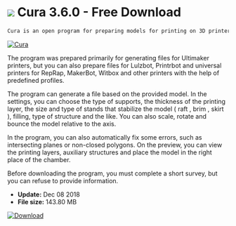 # ![](https://cdn.softexe.net/static/icon/8/cura-9504.png) Cura 3.6.0 - Free Download

```sh
Cura is an open program for preparing models for printing on 3D printers. The program was created thanks to the efforts of Ultimaker, which also produces printers.
```
[![Cura](https://gallery.dpcdn.pl/imgc/Tools/67450/g_-_420x350_1.5_-_x20160425163316_0.png)](https://softexe.net/win/multimedia/graphics-design/cura:aeRd.html)

The program was prepared primarily for generating files for Ultimaker printers, but you can also prepare files for Lulzbot, Printrbot and universal printers for RepRap, MakerBot, Witbox and other printers with the help of predefined profiles. 
 
 
 The program can generate a file based on the provided model. In the settings, you can choose the type of supports, the thickness of the printing layer, the size and type of stands that stabilize the model ( raft , brim , skirt ), filling, type of structure and the like. You can also scale, rotate and bounce the model relative to the axis. 
 
 
 In the program, you can also automatically fix some errors, such as intersecting planes or non-closed polygons. On the preview, you can view the printing layers, auxiliary structures and place the model in the right place of the chamber. 
 
 
 Before downloading the program, you must complete a short survey, but you can refuse to provide information.


- **Update:** Dec 08 2018
- **File size:** 143.80 MB

[![Download](https://cdn.softexe.net/static/img/download.png)](https://softexe.net/win/multimedia/graphics-design/cura:aeRd.html)

